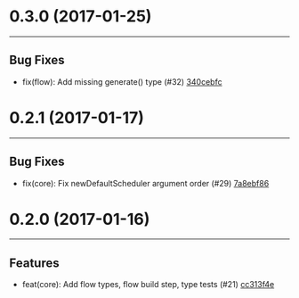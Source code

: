 # 0.3.0 (2017-01-25)
---

## Bug Fixes

- fix(flow): Add missing generate() type (#32) [340cebfc](/commits/340cebfcdca612d40d64bf0375d8726726d131ce)

# 0.2.1 (2017-01-17)
---

## Bug Fixes

- fix(core): Fix newDefaultScheduler argument order (#29) [7a8ebf86](/commits/7a8ebf86fbc068dea8a6b8def44b673be3baf3aa)

# 0.2.0 (2017-01-16)
---

## Features

- feat(core): Add flow types, flow build step, type tests (#21) [cc313f4e](/commits/cc313f4ee37757c8dcddd708e5f43fd7e9d12a18)


